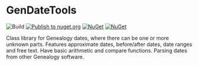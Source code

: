 # GenDateTools

![Build](https://github.com/royviggo/GenDateTools/workflows/.NET%20Core/badge.svg)
[![Publish to nuget.org](https://github.com/royviggo/GenDateTools/actions/workflows/publish.yml/badge.svg)](https://github.com/royviggo/GenDateTools/actions/workflows/publish.yml)
[![NuGet](https://img.shields.io/nuget/v/GenDateTools.svg)](https://www.nuget.org/packages/GenDateTools)
[![NuGet](https://img.shields.io/nuget/dt/GenDateTools.svg)](https://www.nuget.org/packages/GenDateTools)

Class library for Genealogy dates, where there can be one or more unknown parts. Features approximate dates, before/after dates, date ranges and free text. Have basic arithmetic and compare functions. Parsing dates from other Genealogy software.

